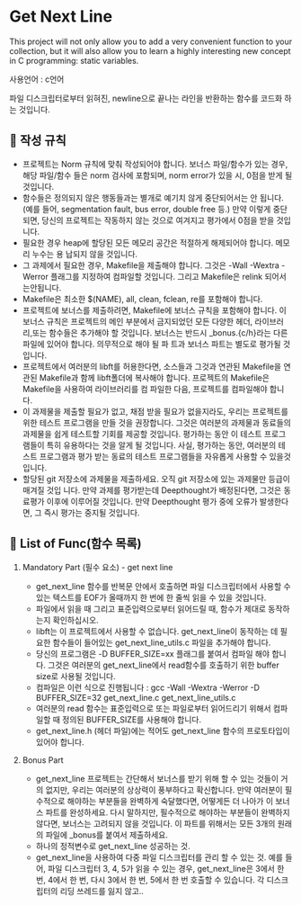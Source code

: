 # Get Next Line

This project will not only allow you to add a very convenient function to your collection, but it will also allow you to learn a highly interesting new concept in C programming: static variables.

사용언어 : c언어

파일 디스크립터로부터 읽혀진, newline으로 끝나는 라인을 반환하는 함수를 코드화 하는 것입니다.

## :blue_book: 작성 규칙
+ 프로젝트는 Norm 규칙에 맞춰 작성되어야 합니다. 보너스 파일/함수가 있는 경우,해당 파일/함수 들은 norm 검사에 포함되며, norm error가 있을 시, 0점을 받게 될것입니다.
+ 함수들은 정의되지 않은 행동들과는 별개로 예기치 않게 중단되어서는 안 됩니다.(예를 들어, segmentation fault, bus error, double free 등.) 만약 이렇게 중단되면, 당신의 프로젝트는 작동하지 않는 것으로 여겨지고 평가에서 0점을 받을 것입니다.
+ 필요한 경우 heap에 할당된 모든 메모리 공간은 적절하게 해제되어야 합니다. 메모리 누수는 용 납되지 않을 것입니다.
+ 그 과제에서 필요한 경우, Makefile을 제출해야 합니다. 그것은 -Wall -Wextra -Werror 플래그를 지정하여 컴파일할 것입니다. 그리고 Makefile은 relink 되어서는안됩니다.
+ Makefile은 최소한 $(NAME), all, clean, fclean, re를 포함해야 합니다.
+ 프로젝트에 보너스를 제출하려면, Makefile에 보너스 규칙을 포함해야 합니다. 이보너스 규칙은 프로젝트의 메인 부분에서 금지되었던 모든 다양한 헤더, 라이브러리,또는 함수들은 추가해야 할 것입니다. 보너스는 반드시 _bonus.{c/h}라는 다른 파일에 있어야 합니다. 의무적으로 해야 될 파 트과 보너스 파트는 별도로 평가될 것입니다.
+ 프로젝트에서 여러분의 libft를 허용한다면, 소스들과 그것과 연관된 Makefile을 연관된 Makefile과 함께 libft폴더에 복사해야 합니다. 프로젝트의 Makefile은 Makefile을 사용하여 라이브러리를 컴 파일한 다음, 프로젝트를 컴파일해야 합니다.
+ 이 과제물을 제출할 필요가 없고, 채점 받을 필요가 없을지라도, 우리는 프로젝트를 위한 테스트 프로그램을 만들 것을 권장합니다. 그것은 여러분의 과제물과 동료들의 과제물을 쉽게 테스트할 기회를 제공할 것입니다. 평가하는 동안 이 테스트 프로그램들이 특히 유용하다는 것을 알게 될 것입니다. 사실, 평가하는 동안, 여러분의 테스트 프로그램과 평가 받는 동료의 테스트 프로그램들을 자유롭게 사용할 수 있을것입니다.
+ 할당된 git 저장소에 과제물을 제출하세요. 오직 git 저장소에 있는 과제물만 등급이매겨질 것입 니다. 만약 과제를 평가받는데 Deepthought가 배정된다면, 그것은 동료평가 이후에 이루어질 것입니다. 만약 Deepthought 평가 중에 오류가 발생한다면, 그 즉시 평가는 중지될 것입니다.

## :blue_book: List of Func(함수 목록)

1. Mandatory Part (필수 요소) - get next line
   + get_next_line 함수를 반복문 안에서 호출하면 파일 디스크립터에서 사용할 수 있는 텍스트를 EOF가 올때까지 한 번에 한 줄씩 읽을 수 있을 것입니다.
   + 파일에서 읽을 때 그리고 표준입력으로부터 읽어드릴 때, 함수가 제대로 동작하는지 확인하십시오.
   + libft는 이 프로젝트에서 사용할 수 없습니다. get_next_line이 동작하는 데 필요한 함수들이 들어있는 get_next_line_utils.c 파일을 추가해야 합니다.
   + 당신의 프로그램은 -D BUFFER_SIZE=xx 플래그를 붙여서 컴파일 해야 합니다. 그것은 여러분의 get_next_line에서 read함수를 호출하기 위한 buffer size로 사용될 것입니다.
   + 컴파일은 이런 식으로 진행됩니다 : gcc -Wall -Wextra -Werror -D BUFFER_SIZE=32 get_next_line.c get_next_line_utils.c
   + 여러분의 read 함수는 표준입력으로 또는 파일로부터 읽어드리기 위해서 컴파일할 때 정의된 BUFFER_SIZE를 사용해야 합니다.
   + get_next_line.h (헤더 파일)에는 적어도 get_next_line 함수의 프로토타입이 있어야 합니다.

2. Bonus Part
   + get_next_line 프로젝트는 간단해서 보너스를 받기 위해 할 수 있는 것들이 거의 없지만, 우리는 여러분의 상상력이 풍부하다고 확신합니다. 만약 여러분이 필수적으로 해야하는 부분들을 완벽하게 숙달했다면, 어떻게든 더 나아가 이 보너스 파트를 완성하세요. 다시 말하지만, 필수적으로 해야하는 부분들이 완벽하지 않다면, 보너스는 고려되지 않을 것입니다. 이 파트를 위해서는 모든 3개의 원래의 파일에 _bonus를 붙여서 제출하세요.
   + 하나의 정적변수로 get_next_line 성공하는 것.
   + get_next_line을 사용하여 다중 파일 디스크립터를 관리 할 수 있는 것. 예를 들어, 파일 디스크립터 3, 4, 5가 읽을 수 있는 경우, get_next_line은 3에서 한 번, 4에서 한 번, 다시 3에서 한 번, 5에서 한 번 호출할 수 있습니다. 각 디스크립터의 리딩 쓰레드를 잃지 않고..
